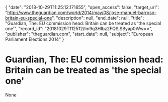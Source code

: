 {
  "date": "2018-10-29T11:25:12.171655", 
  "open_access": false, 
  "target_url": "http://www.theguardian.com/world/2014/may/08/jose-manuel-barroso-britain-eu-special-one", 
  "description": null, 
  "end_date": null, 
  "title": "Guardian, The: EU commission head: Britain can be treated as 'the special one'", 
  "record_id": "20181029T112512/lm9q3HIbz2FQSjSByap0Ww==", 
  "publisher": "theguardian.com", 
  "start_date": null, 
  "subject": "European Parliament Elections 2014"
}

# Guardian, The: EU commission head: Britain can be treated as 'the special one'

None